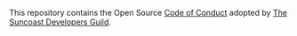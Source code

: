 This repository contains the Open Source [Code of Conduct](https://github.com/suncoast-devs/code-of-conduct/blob/master/code-of-conduct.md) adopted by [The Suncoast Developers Guild](http://suncoast.io).
